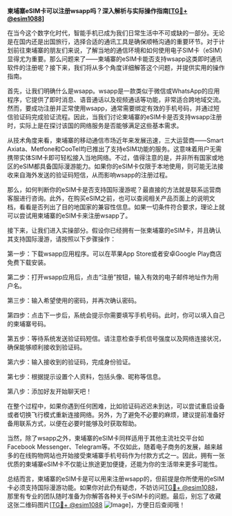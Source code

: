 **柬埔寨eSIM卡可以注册wsapp吗？深入解析与实际操作指南[[TG💪+ @esim1088](https://t.me/s/esim1088)]**

在当今这个数字化时代，智能手机已成为我们日常生活中不可或缺的一部分。无论是在国内还是出国旅行，选择合适的通讯工具是确保顺畅沟通的重要环节。对于计划前往柬埔寨的朋友们来说，了解当地的通信环境和如何使用电子SIM卡（eSIM）显得尤为重要。那么问题来了——柬埔寨的eSIM卡能否支持wsapp这类即时通讯软件的注册呢？接下来，我们将从多个角度详细解答这个问题，并提供实用的操作指南。

首先，让我们明确什么是wsapp。wsapp是一款类似于微信或WhatsApp的应用程序，它提供了即时消息、语音通话以及视频通话等功能，非常适合跨地域交流。然而，要成功注册并正常使用wsapp，通常需要绑定有效的手机号码，并通过短信验证码完成验证流程。因此，当我们讨论柬埔寨的eSIM卡是否支持wsapp注册时，实际上是在探讨该国的网络服务是否能够满足这些基本需求。

从技术角度来看，柬埔寨的移动通信市场近年来发展迅速，三大运营商——Smart Axiata、Metfone和CooTel均已推出了支持eSIM功能的服务。这意味着用户无需携带实体SIM卡即可轻松接入当地网络。不过，值得注意的是，并非所有国家或地区的eSIM都具备国际漫游能力。如果你的eSIM卡仅限于本地使用，则可能无法接收来自海外发送的验证码短信，从而影响wsapp的注册过程。

那么，如何判断你的eSIM卡是否支持国际漫游呢？最直接的方法就是联系运营商客服进行咨询。此外，在购买eSIM之前，也可以查阅相关产品页面上的说明文档，看看是否列出了目的地国家的兼容性信息。如果一切条件符合要求，理论上就可以尝试用柬埔寨的eSIM卡来注册wsapp了。

接下来，让我们进入实操部分。假设你已经拥有一张柬埔寨的eSIM卡，并且确认其支持国际漫游，请按照以下步骤操作：

第一步：下载wsapp应用程序。可以在苹果App Store或者安卓Google Play商店免费下载安装。

第二步：打开wsapp应用后，点击“注册”按钮，输入有效的电子邮件地址作为用户名。

第三步：输入希望使用的密码，并再次确认密码。

第四步：点击下一步后，系统会提示你需要填写手机号码。此时，你可以填入自己的柬埔寨号码。

第五步：等待系统发送验证码短信。请注意检查手机信号强度以及网络连接状况，确保能够顺利接收到验证码。

第六步：输入接收到的验证码，完成身份验证。

第七步：根据提示设置个人资料，包括头像、昵称等信息。

第八步：添加好友开始聊天吧！

在整个过程中，如果你遇到任何困难，比如验证码迟迟未到达，可以尝试重启设备或者切换飞行模式重新连接网络。另外，为了避免不必要的麻烦，建议提前准备好备用联系方式，以便在必要时能够及时获取帮助。

当然，除了wsapp之外，柬埔寨的eSIM卡同样适用于其他主流社交平台如Facebook Messenger、Telegram等。不仅如此，随着电子商务的发展，越来越多的在线购物网站也开始接受柬埔寨手机号码作为付款方式之一。因此，拥有一张优质的柬埔寨eSIM卡不仅能让旅途更加便捷，还能为你的生活带来更多可能性。

总结而言，柬埔寨的eSIM卡是可以用来注册wsapp的，但前提是你所使用的eSIM卡必须支持国际漫游功能。如果你对此仍有疑虑，不妨访问[TG💪+ @esim1088](https://t.me/s/esim1088)，那里有专业的团队随时准备为你解答各种关于eSIM卡的问题。最后，别忘了收藏这张二维码图片[[TG💪+ @esim1088](https://t.me/s/esim1088) ![Image](https://i.postimg.cc/4NQfJmqS/Snipaste-2025-05-13-00-14-12.png)]，方便日后查阅哦！
